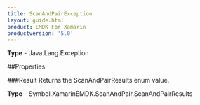 ```yaml
---
title: ScanAndPairException
layout: guide.html
product: EMDK For Xamarin 
productversion: '5.0' 
---
```


    

**Type** - Java.Lang.Exception

##Properties

###Result
Returns the ScanAndPairResults enum value.

**Type** - Symbol.XamarinEMDK.ScanAndPair.ScanAndPairResults
